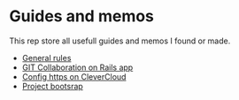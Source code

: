 # Guides and memos

This rep store all usefull guides and memos I found or made.

- [General rules](https://github.com/guillaumecabanel/guides/blob/master/rules.md)
- [GIT Collaboration on Rails app](https://github.com/guillaumecabanel/guides/blob/master/git_collaboration.md)
- [Config https on CleverCloud](https://github.com/guillaumecabanel/guides/blob/master/config_https_clevercloud.md)
- [Project bootsrap](https://github.com/guillaumecabanel/guides/blob/master/Project%20bootstrap.md)
